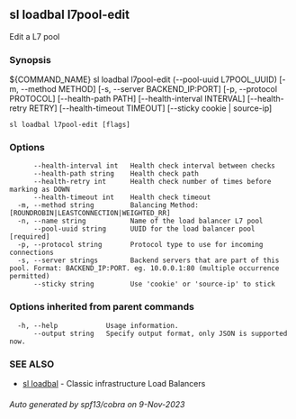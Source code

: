 ## sl loadbal l7pool-edit

Edit a L7 pool

### Synopsis

${COMMAND_NAME} sl loadbal l7pool-edit (--pool-uuid L7POOL_UUID) [-m, --method METHOD] [-s, --server BACKEND_IP:PORT] [-p, --protocol PROTOCOL] [--health-path PATH] [--health-interval INTERVAL] [--health-retry RETRY] [--health-timeout TIMEOUT] [--sticky cookie | source-ip]

```
sl loadbal l7pool-edit [flags]
```

### Options

```
      --health-interval int   Health check interval between checks
      --health-path string    Health check path
      --health-retry int      Health check number of times before marking as DOWN
      --health-timeout int    Health check timeout
  -m, --method string         Balancing Method: [ROUNDROBIN|LEASTCONNECTION|WEIGHTED_RR]
  -n, --name string           Name of the load balancer L7 pool
      --pool-uuid string      UUID for the load balancer pool [required]
  -p, --protocol string       Protocol type to use for incoming connections
  -s, --server strings        Backend servers that are part of this pool. Format: BACKEND_IP:PORT. eg. 10.0.0.1:80 (multiple occurrence permitted)
      --sticky string         Use 'cookie' or 'source-ip' to stick
```

### Options inherited from parent commands

```
  -h, --help            Usage information.
      --output string   Specify output format, only JSON is supported now.
```

### SEE ALSO

* [sl loadbal](sl_loadbal.md)	 - Classic infrastructure Load Balancers

###### Auto generated by spf13/cobra on 9-Nov-2023
